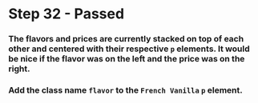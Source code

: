 # Step 32 - Passed

### The flavors and prices are currently stacked on top of each other and centered with their respective `p` elements. It would be nice if the flavor was on the left and the price was on the right.

### Add the class name `flavor` to the `French Vanilla` `p` element.